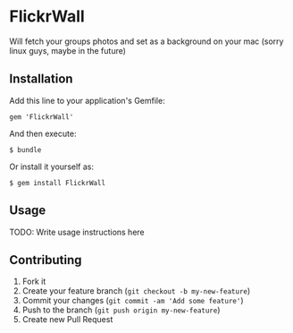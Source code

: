 # FlickrWall

Will fetch your groups photos and set as a background on your mac (sorry linux guys, maybe in the future)

## Installation

Add this line to your application's Gemfile:

    gem 'FlickrWall'

And then execute:

    $ bundle

Or install it yourself as:

    $ gem install FlickrWall

## Usage

TODO: Write usage instructions here

## Contributing

1. Fork it
2. Create your feature branch (`git checkout -b my-new-feature`)
3. Commit your changes (`git commit -am 'Add some feature'`)
4. Push to the branch (`git push origin my-new-feature`)
5. Create new Pull Request
